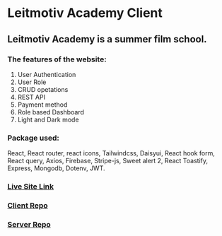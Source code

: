 # Leitmotiv Academy Client

## Leitmotiv Academy is a summer film school.

### The features of the website:

1. User Authentication
2. User Role
3. CRUD opetations
4. REST API
5. Payment method
6. Role based Dashboard
7. Light and Dark mode

### Package used:

React, React router, react icons, Tailwindcss, Daisyui, React hook form, React query, Axios, Firebase, Stripe-js, Sweet alert 2, React Toastify, Express, Mongodb, Dotenv, JWT.

### [Live Site Link](https://leitmotiv-academy-client.web.app/)

### [Client Repo](https://github.com/programming-hero-web-course1/b712-summer-camp-client-side-StepAsideLiL)

### [Server Repo](https://github.com/programming-hero-web-course1/b7a12-summer-camp-server_side-StepAsideLiL)

